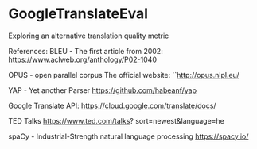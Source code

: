 # GoogleTranslateEval
Exploring an alternative translation quality metric

References:
BLEU - The first article from 2002:
https://www.aclweb.org/anthology/P02-1040
 
OPUS - open parallel corpus
The official website: ``http://opus.nlpl.eu/
 
YAP - Yet another Parser
 https://github.com/habeanf/yap
 
Google Translate API:
https://cloud.google.com/translate/docs/

TED Talks
https://www.ted.com/talks? sort=newest&language=he

spaCy - Industrial-Strength natural language processing
https://spacy.io/

